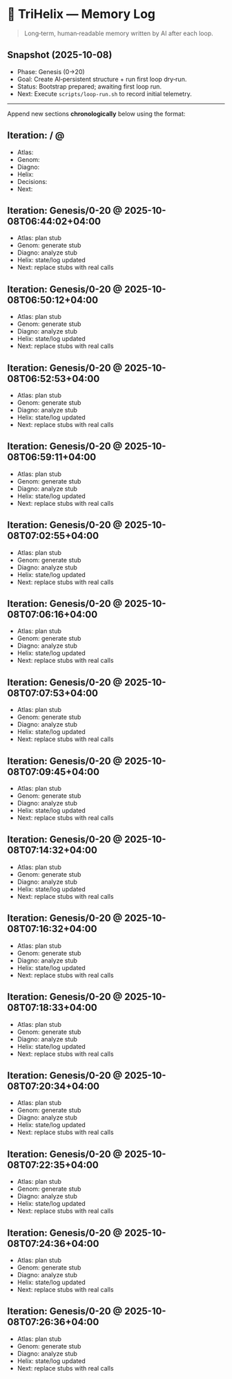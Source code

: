 # 🧠 TriHelix — Memory Log

> Long‑term, human‑readable memory written by AI after each loop.

## Snapshot (2025-10-08)
- Phase: Genesis (0→20)
- Goal: Create AI‑persistent structure + run first loop dry‑run.
- Status: Bootstrap prepared; awaiting first loop run.
- Next: Execute `scripts/loop-run.sh` to record initial telemetry.

---
Append new sections **chronologically** below using the format:

## Iteration: <phase>/<range> @ <timestamp>
- Atlas:
- Genom:
- Diagno:
- Helix:
- Decisions:
- Next:

## Iteration: Genesis/0-20 @ 2025-10-08T06:44:02+04:00
- Atlas: plan stub
- Genom: generate stub
- Diagno: analyze stub
- Helix: state/log updated
- Next: replace stubs with real calls


## Iteration: Genesis/0-20 @ 2025-10-08T06:50:12+04:00
- Atlas: plan stub
- Genom: generate stub
- Diagno: analyze stub
- Helix: state/log updated
- Next: replace stubs with real calls


## Iteration: Genesis/0-20 @ 2025-10-08T06:52:53+04:00
- Atlas: plan stub
- Genom: generate stub
- Diagno: analyze stub
- Helix: state/log updated
- Next: replace stubs with real calls


## Iteration: Genesis/0-20 @ 2025-10-08T06:59:11+04:00
- Atlas: plan stub
- Genom: generate stub
- Diagno: analyze stub
- Helix: state/log updated
- Next: replace stubs with real calls


## Iteration: Genesis/0-20 @ 2025-10-08T07:02:55+04:00
- Atlas: plan stub
- Genom: generate stub
- Diagno: analyze stub
- Helix: state/log updated
- Next: replace stubs with real calls


## Iteration: Genesis/0-20 @ 2025-10-08T07:06:16+04:00
- Atlas: plan stub
- Genom: generate stub
- Diagno: analyze stub
- Helix: state/log updated
- Next: replace stubs with real calls


## Iteration: Genesis/0-20 @ 2025-10-08T07:07:53+04:00
- Atlas: plan stub
- Genom: generate stub
- Diagno: analyze stub
- Helix: state/log updated
- Next: replace stubs with real calls


## Iteration: Genesis/0-20 @ 2025-10-08T07:09:45+04:00
- Atlas: plan stub
- Genom: generate stub
- Diagno: analyze stub
- Helix: state/log updated
- Next: replace stubs with real calls


## Iteration: Genesis/0-20 @ 2025-10-08T07:14:32+04:00
- Atlas: plan stub
- Genom: generate stub
- Diagno: analyze stub
- Helix: state/log updated
- Next: replace stubs with real calls


## Iteration: Genesis/0-20 @ 2025-10-08T07:16:32+04:00
- Atlas: plan stub
- Genom: generate stub
- Diagno: analyze stub
- Helix: state/log updated
- Next: replace stubs with real calls


## Iteration: Genesis/0-20 @ 2025-10-08T07:18:33+04:00
- Atlas: plan stub
- Genom: generate stub
- Diagno: analyze stub
- Helix: state/log updated
- Next: replace stubs with real calls


## Iteration: Genesis/0-20 @ 2025-10-08T07:20:34+04:00
- Atlas: plan stub
- Genom: generate stub
- Diagno: analyze stub
- Helix: state/log updated
- Next: replace stubs with real calls


## Iteration: Genesis/0-20 @ 2025-10-08T07:22:35+04:00
- Atlas: plan stub
- Genom: generate stub
- Diagno: analyze stub
- Helix: state/log updated
- Next: replace stubs with real calls


## Iteration: Genesis/0-20 @ 2025-10-08T07:24:36+04:00
- Atlas: plan stub
- Genom: generate stub
- Diagno: analyze stub
- Helix: state/log updated
- Next: replace stubs with real calls


## Iteration: Genesis/0-20 @ 2025-10-08T07:26:36+04:00
- Atlas: plan stub
- Genom: generate stub
- Diagno: analyze stub
- Helix: state/log updated
- Next: replace stubs with real calls

